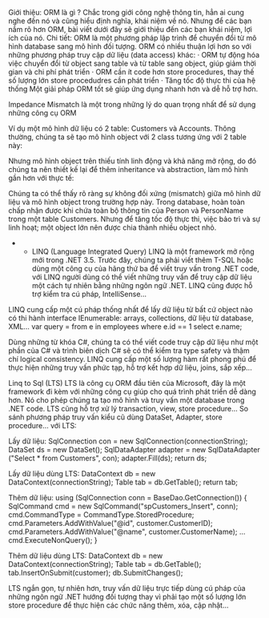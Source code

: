 Giới thiệu:
ORM là gì ? Chắc trong giới công nghệ thông tin, hẳn ai cung nghe đến nó và cũng hiểu định nghĩa, khái niệm về nó. Nhưng để các bạn nắm rõ hơn ORM, bài viết dưới đây sẽ giới thiệu đến các bạn khái niệm, lợi ích của nó.
Chi tiết:
ORM là một phương pháp lập trình để chuyển đổi từ mô hình database sang mô hình đối tượng.
ORM có nhiều thuận lợi hơn so với những phương pháp truy cập dữ liệu (data access) khác:
· ORM tự động hóa việc chuyển đổi từ object sang table và từ table sang object, giúp giảm thời gian và chi phí phát triển
· ORM cần ít code hơn store procedures, thay thế số lượng lớn store procedudres cần phát triển
· Tăng tốc độ thực thi của hệ thống
Một giải pháp ORM tốt sẽ giúp ứng dụng nhanh hơn và dễ hỗ trợ hơn.

Impedance Mismatch là một trong những lý do quan trọng nhất để sử dụng những công cụ ORM

Ví dụ một mô hình dữ liệu có 2 table: Customers và Accounts. Thông thường, chúng ta sẽ tạo mô hình object với 2 class tương ứng với 2 table này:

Nhưng mô hình object trên thiếu tính linh động và khả năng mở rộng, do đó chúng ta nên thiết kế lại để thêm inheritance và abstraction, làm mô hình gần hơn với thực tế:


Chúng ta có thể thấy rõ ràng sự không đối xứng (mismatch) giữa mô hình dữ liệu và mô hình object trong trường hợp này. Trong database, hoàn toàn chấp nhận được khi chứa toàn bộ thông tin của Person và PersonName trong một table Customers. Nhưng để tăng tốc độ thực thi, việc bảo trì và sự linh hoạt; một object lớn nên được chia thành nhiều object nhỏ.
* * LINQ (Language Integrated Query)
LINQ là một framework mở rộng mới trong .NET 3.5. Trước đây, chúng ta phải viết thêm T-SQL hoặc dùng một công cụ của hãng thứ ba để viết truy vấn trong .NET code, với LINQ người dùng có thể viết những truy vấn để truy cập dữ liệu một cách tự nhiên bằng những ngôn ngữ .NET. LINQ cũng được hỗ trợ kiểm tra cú pháp, IntelliSense…

LINQ cung cấp một cú pháp thống nhất để lấy dữ liệu từ bất cứ object nào có thi hành interface IEnumerable<T>: arrays, collections, dữ liệu từ database, XML…
var query = from e in employees
where e.id == 1
select e.name;

Dùng những từ khóa C#, chúng ta có thể viết code truy cập dữ liệu như một phần của
C# và trình biên dịch C# sẽ có thể kiểm tra type safety và thậm chí logical consistency.
LINQ cung cấp một số lượng hàm rất phong phú để thực hiện những truy vấn phức tạp,
hỗ trợ kết hợp dữ liệu, joins, sắp xếp...

Linq to Sql (LTS)
LTS là công cụ ORM đầu tiên của Microsoft, đây là một framework đi kèm với những công cụ giúp cho quá trình phát triển dễ dàng hơn. Nó cho phép chúng ta tạo mô hình và truy vấn một database trong .NET code. LTS cũng hỗ trợ xử lý transaction, view, store procedure…
So sánh phương pháp truy vấn kiểu cũ dùng DataSet, Adapter, store procedure… với LTS:

Lấy dữ liệu:
	SqlConnection con = new SqlConnection(connectionString);
	DataSet ds = new DataSet(); SqlDataAdapter adapter = new SqlDataAdapter
	("Select * from Customers", con);
	adapter.Fill(ds);
	return ds;

Lấy dữ liệu dùng LTS:
	DataContext db = new DataContext(connectionString);
	Table<Customer> tab = db.GetTable<Customer>();
	return tab;

Thêm dữ liệu:
	using (SqlConnection conn = BaseDao.GetConnection())
	{
	SqlCommand cmd = new SqlCommand("spCustomers_Insert", conn);
	cmd.CommandType = CommandType.StoredProcedure;
	cmd.Parameters.AddWithValue("@id", customer.CustomerID);
	cmd.Parameters.AddWithValue("@name", customer.CustomerName);
	…
	cmd.ExecuteNonQuery();
	}

Thêm dữ liệu dùng LTS:
	DataContext db = new DataContext(connectionString);
	Table<Customer> tab = db.GetTable<Customer>();
	tab.InsertOnSubmit(customer);
	db.SubmitChanges();

LTS ngắn gọn, tự nhiên hơn, truy vấn dữ liệu trực tiếp dùng cú pháp của những ngôn ngữ .NET hướng đối tượng thay vì phải tạo một số lượng lớn store procedure để thực hiện các chức năng thêm, xóa, cập nhật…


